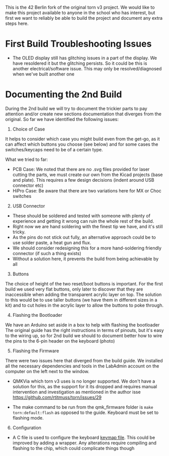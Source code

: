 This is the 42 Berlin fork of the original torn v3 project. We would like to make this project available to anyone in the school who has interest, but first we want to reliably be able to build the project and document any extra steps here.

# First Build Troubleshooting Issues

- The OLED display still has glitching issues in a part of the display. We have resoldered it but the glitching persists. So it could be this is another electrical/software issue. This may only be resolved/diagnosed when we've built another one

# Documenting the 2nd Build

During the 2nd build we will try to document the trickier parts to pay attention and/or create new sections documentation that diverges from the original. So far we have identified the following issues:

1. Choice of Case

It helps to consider which case you might build even from the get-go, as it can affect which buttons you choose (see below) and for some cases the switches/keycaps need to be of a certain type.

What we tried to far:
- PCB Case: We noted that there are no .svg files provided for laser cutting the parts, we must create our own from the Kicad projects (base and plate). This requires a few design decisions (indent around USB connector etc)
- HiPro Case: Be aware that there are two variations here for MX or Choc switches

2. USB Connector

- These should be soldered and tested with someone with plenty of experience and getting it wrong can ruin the whole rest of the build.
- Right now we are hand soldering with the finest tip we have, and it's still tricky.
- As the pins do not stick out fully, an alternative approach could be to use solder paste, a heat gun and flux.
- We should consider redesigning this for a more hand-soldering friendly connector (if such a thing exists) 
- Without a solution here, it prevents the build from being achievable by all

3. Buttons

The choice of height of the two reset/boot buttons is important. For the first build we used very flat buttons, only later to discover that they are inaccessible when adding the transparent acrylic layer on top. The solution to this would be to use taller buttons (we have them in different sizes in a kit) and to cut holes in the acrylic layer to allow the buttons to poke through.

4. Flashing the Bootloader

We have an Arduino set aside in a box to help with flashing the bootloader
The original guide has the right instructions in terms of pinouts, but it's easy to the wiring up, so for 2nd build we should to document better how to wire the pins to the 6-pin header on the keyboard (photo)

5. Flashing the Firmware

There were two issues here that diverged from the build guide. We installed all the necessary dependencies and tools in the LabAdmin account on the computer on the left next to the window.

- QMKVia which torn v3 uses is no longer supported. We don't have a solution for this, as the support for it its dropped and requires manual intervention and investigation as mentioned in the author isse https://github.com/rtitmuss/torn/issues/29

- The make command to be run from the qmk_firmware folder is ```make torn:default:flash``` as opposed to the guide. Keyboard must be set to flashing mode.

6. Configuration

- A C file is used to configure the keyboard [keymap file](https://github.com/qmk/qmk_firmware/blob/master/keyboards/torn/keymaps/default/keymap.c). This could be improved by adding a wrapper. Any alterations require compiling and flashing to the chip, which could complicate things though
